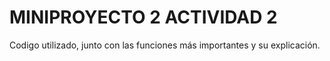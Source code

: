 # MINIPROYECTO 2 ACTIVIDAD 2
Codigo utilizado, junto con las funciones más importantes y su explicación.
